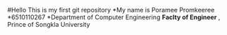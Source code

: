 #Hello
This is my first git repository
*My name is Poramee Promkeeree
*6510110267
*Department of Computer Engineering **Faclty of Engineer** , Prince of Songkla University
